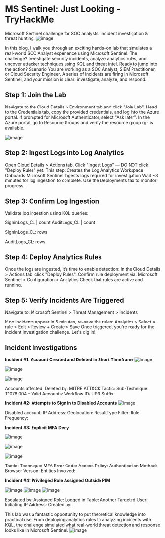 # **MS Sentinel: Just Looking - TryHackMe**
Microsoft Sentinel challenge for SOC analysts: incident investigation & threat hunting.
![image](https://github.com/user-attachments/assets/b7d1a2bc-255e-457f-8a48-2cd5b5cb9c63)

In this blog, I walk you through an exciting hands-on lab that simulates a real-world SOC Analyst experience using Microsoft Sentinel. 
The challenge? Investigate security incidents, analyze analytics rules, and uncover attacker techniques using KQL and threat intel. 
Ready to jump into the action?
Scenario
You are working as a SOC Analyst, SIEM Practitioner, or Cloud Security Engineer. 
A series of incidents are firing in Microsoft Sentinel, and your mission is clear: investigate, analyze, and respond.


## **Step 1: Join the Lab**
Navigate to the Cloud Details > Environment tab and click "Join Lab".
Head to the Credentials tab, copy the provided credentials, and log into the Azure portal.
If prompted for Microsoft Authenticator, select "Ask later".
In the Azure portal, go to Resource Groups and verify the resource group rg-<labId> is available.

![image](https://github.com/user-attachments/assets/c0579264-ee60-4568-b212-758e9f5fdf0e)


## **Step 2: Ingest Logs into Log Analytics**
Open Cloud Details > Actions tab.
Click "Ingest Logs" — DO NOT click "Deploy Rules" yet.
This step:
Creates the Log Analytics Workspace
Onboards Microsoft Sentinel
Ingests logs required for investigation
Wait ~3 minutes for log ingestion to complete. Use the Deployments tab to monitor progress.

## **Step 3: Confirm Log Ingestion**
Validate log ingestion using KQL queries:

SigninLogs_CL | count
AuditLogs_CL | count

SigninLogs_CL:  rows

AuditLogs_CL:  rows

## **Step 4: Deploy Analytics Rules**
Once the logs are ingested, it’s time to enable detection:
In the Cloud Details > Actions tab, click "Deploy Rules".
Confirm rule deployment via:
Microsoft Sentinel > Configuration > Analytics
Check that rules are active and running.

## **Step 5: Verify Incidents Are Triggered**
Navigate to:
Microsoft Sentinel > Threat Management > Incidents

If no incidents appear in 5 minutes, re-save the rules:
Analytics > Select a rule > Edit > Review + Create > Save
Once triggered, you're ready for the incident investigation challenge. Let's dig in!

## **Incident Investigations**
**Incident #1: Account Created and Deleted in Short Timeframe**
![image](https://github.com/user-attachments/assets/cd971421-dc2b-494c-84f7-5bcc62c02c03)

![image](https://github.com/user-attachments/assets/34cf02f2-f4da-467b-8036-811402d3d8ec)

![image](https://github.com/user-attachments/assets/3e51341e-2a5f-4d33-bc76-31f101be2013)


Accounts affected: 
Deleted by: 
MITRE ATT&CK Tactic: 
Sub-Technique: T1078.004 – Valid Accounts: 
Workflow ID:
UPN Suffix: 


**Incident #2: Attempts to Sign in to Disabled Accounts**
![image](https://github.com/user-attachments/assets/375622f5-0375-4dc4-b5de-b0bc8ad902a6)

Disabled account: 
IP Address: 
Geolocation: 
ResultType Filter: 
Rule Frequency: 

**Incident #3: Explicit MFA Deny**

![image](https://github.com/user-attachments/assets/57a5bc35-2fdd-494a-85ee-dbfadb680a52)

![image](https://github.com/user-attachments/assets/349016a8-9250-4031-92b0-9cad59abd77b)

![image](https://github.com/user-attachments/assets/5ec76b38-562d-466d-9fe6-40e883daebdc)

Tactic: 
Technique: 
MFA Error Code: 
Access Policy: 
Authentication Method: 
Browser Version: 
Entities Involved: 

**Incident #4: Privileged Role Assigned Outside PIM**

![image](https://github.com/user-attachments/assets/0d3237f9-b886-459d-9fbf-cc20171bc29b)
![image](https://github.com/user-attachments/assets/49b7c360-b9b0-4d20-8941-a6af0740a413)
![image](https://github.com/user-attachments/assets/c002048c-9533-4945-b94f-6ec2dce38cc5)


Escalated by: 
Assigned Role: 
Logged in Table: 
Another Targeted User: 
Initiating IP Address:
Created by: 

This lab was a fantastic opportunity to put theoretical knowledge into practical use. 
From deploying analytics rules to analyzing incidents with KQL, the challenge simulated what real-world threat detection and response looks like in Microsoft Sentinel.
![image](https://github.com/user-attachments/assets/bfd1bff9-f39b-4df5-8a13-9630b7325ddb)



